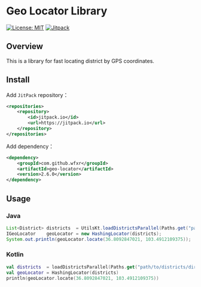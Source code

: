# Geo Locator Library

[![License: MIT](https://img.shields.io/badge/License-MIT-yellow.svg)](https://opensource.org/licenses/MIT)
[![Jitpack](https://jitpack.io/v/wfxr/geo-locator.svg)](https://jitpack.io/#wfxr/geo-locator)

## Overview

This is a library for fast locating district by GPS coordinates.

## Install

Add `JitPack` repository：
```xml
<repositories>
    <repository>
        <id>jitpack.io</id>
        <url>https://jitpack.io</url>
    </repository>
</repositories>
```
Add dependency：
```xml
<dependency>
    <groupId>com.github.wfxr</groupId>
    <artifactId>geo-locator</artifactId>
    <version>2.6.0</version>
</dependency>
```

## Usage

### Java
``` java
List<District> districts  = UtilsKt.loadDistrictsParallel(Paths.get("path/to/districts/dir"));
IGeoLocator    geoLocator = new HashingLocator(districts);
System.out.println(geoLocator.locate(36.8092847021, 103.4912109375));
```

### Kotlin
``` kotlin
val districts  = loadDistrictsParallel(Paths.get("path/to/districts/dir"))
val geoLocator = HashingLocator(districts)
println(geoLocator.locate(36.8092847021, 103.4912109375))
```
